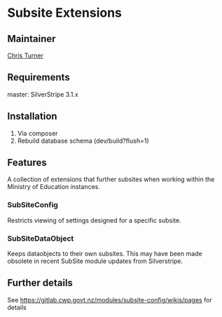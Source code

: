 # Subsite Extensions

## Maintainer

[Chris Turner](mailto:chris.turner@minedu.govt.nz)

## Requirements

master: SilverStripe 3.1.x

## Installation

1. Via composer
1. Rebuild database schema (dev/build?flush=1)

## Features
A collection of extensions that further subsites when working within the Ministry of Education instances. 

### SubSiteConfig
Restricts viewing of settings designed for a specific subsite.

### SubSiteDataObject
Keeps dataobjects to their own subsites. This may have been made obsolete in recent SubSite module updates from Silverstripe.

## Further details
See https://gitlab.cwp.govt.nz/modules/subsite-config/wikis/pages for details